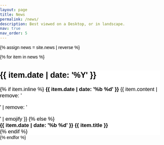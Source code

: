 ```yaml
---
layout: page
title: News
permalink: /news/
description: Best viewed on a Desktop, or in landscape.
nav: true
nav_order: 5
---
```


<link href="https://cdnjs.cloudflare.com/ajax/libs/font-awesome/6.0.0-beta3/css/all.min.css" rel="stylesheet">
<style>
body {
    font-family: Arial, sans-serif;
    margin: 0;
    padding: 0;
    color: black;
}

.responsive-img {
width: 100%;
height: auto; /_ Maintains aspect ratio _/
}

.video-container iframe{
width=100%;
aspect-ratio: 16 / 9; /_ Adjust aspect ratio as needed _/
border: none;
}

#news-timeline {
position: relative;
width: 90%;
max-width: 1200px;
margin: 50px auto;
padding: 20px;
}

.timeline-spine {
position: absolute;
left: 50%;
top: 0;
width: 4px;
background: linear-gradient(180deg, #555, #999);
transform: translateX(-50%);
transition: height 0.4s ease;
}

.news-item {
position: relative;
width: 45%;
margin-bottom: 60px;
padding: 20px;
background: white;
border-radius: 10px;
box-shadow: 0 8px 20px rgba(0,0,0,0.1);
transition: transform 0.3s ease, box-shadow 0.3s ease;
opacity: 0;
transform: translateY(30px);
color: black;
}

.news-item.show {
opacity: 1;
transform: translateY(0);
color: black;
}

.news-item .connector-line {
position: absolute;
top: 50%;
height: 2px;
background: black;
z-index: 1;
display: none;
}

.news-left .connector-line {
right: 50%;
}

.news-right .connector-line {
left: 50%;
}

.news-item .connector-dot {
position: absolute;
top: 50%;
width: 14px;
height: 14px;
background: black;
border-radius: 50%;
z-index: 2;
transform: translateY(-50%);
}

.news-left .connector-dot {
right: calc(50% - 7px);
}

.news-right .connector-dot {
left: calc(50% - 7px);
}

.news-item.show {
opacity: 1;
transform: translateY(0);
}

.news-left {
float: left;
clear: both;
}

.news-right {
float: right;
clear: both;
}
.news-content {
margin-top: 0;
font-size: 1.2em;
background-color: #fff;
color: #333;
color: black;
}

.news-content h2 {
margin-top: 0;
font-size: 1.2em;
color: black;
}

.content-preview {
font-weight: bold;
margin-bottom: 10px;
color: black;
}

.content-full {
display: none;
margin-top: 10px;
color: black;
}

.expand-arrow {
    text-align: center;
    cursor: pointer;
    font-size: 1.2em;
    color: black;
    margin-top: 10px;
}

.expand-arrow i {
    display: inline-block;
    transition: transform 0.3s ease;
}

.expanded .expand-arrow i {
    transform: rotate(180deg);
}

.expanded .content-full {
display: block;
color: black;
}

.news-content h2,
.content-preview,
.content-full,
.expand-arrow {
color: black;
}

@media (max-width: 768px) {
    .news-left, .news-right {
        float: none;
        width: 100%;
    }
    .connector-line {
        display: none !important;
    }
    .connector-dot {
        left: calc(50% - 7px) !important;
        right: auto !important;
    }
}


}
</style>

{% assign news = site.news | reverse %}

<div id="news-timeline">
    <div class="timeline-spine"></div>
    {% for item in news %}
    <div class="news-item" data-year="{{ item.date | date: '%Y' }}">
        <div class="connector-line"></div>
        <div class="connector-dot"></div>
        <div class="news-content">
            <h2>{{ item.date | date: '%Y' }}</h2>
            {% if item.inline %}
                <b>{{ item.date | date: '%b %d' }}</b>&nbsp;{{ item.content | remove: '<p>' | remove: '</p>' | emojify }}
            {% else %}
                <div class="content-preview"><b>{{ item.date | date: '%b %d' }}&nbsp;{{ item.title }}</b></div>
                <div class="content-full" style="display: none;">{{ item.content | remove: '<p>' | remove: '</p>' | emojify }}</div>
                <div class="expand-arrow"><i class="fa-solid fa-chevron-down"></i></div>
            {% endif %}
        </div>
    </div>
    {% endfor %}
</div>

<script>
document.addEventListener("DOMContentLoaded", function() {
    const newsItems = document.querySelectorAll('.news-item');
    const timelineSpine = document.querySelector('.timeline-spine');

    function updateSpineHeight() {
        const maxHeight = Array.from(newsItems).reduce((max, item) => Math.max(max, item.offsetTop + item.offsetHeight), 0);
        timelineSpine.style.height = maxHeight + 'px';
    }

    function updateConnectorLines() {
        newsItems.forEach(item => {
            const line = item.querySelector('.connector-line');
            const spineX = timelineSpine.getBoundingClientRect().left + timelineSpine.offsetWidth / 2;
            const itemRect = item.getBoundingClientRect();
            const itemEdge = item.classList.contains('news-left') ? itemRect.right : itemRect.left;
            const gap = Math.abs(spineX - itemEdge);
            if (gap > 30) {
                line.style.display = 'block';
                line.style.width = gap + 'px';
            } else {
                line.style.display = 'none';
            }
        });
    }

    newsItems.forEach((item, index) => {
        setTimeout(() => item.classList.add('show'), index * 100);
    });

    document.querySelectorAll('.expand-arrow').forEach(arrow => {
        arrow.addEventListener('click', function() {
            const content = this.parentElement;
            const icon = this.querySelector('i');
            content.classList.toggle('expanded');
            const fullContent = content.querySelector('.content-full');
            if (fullContent.style.display === 'block') {
                fullContent.style.display = 'none';
            } else {
                fullContent.style.display = 'block';
            }
            setTimeout(() => {
                updateSpineHeight();
                updateConnectorLines();
            }, 300);
        });
    });

    newsItems.forEach((item) => {
        const year = parseInt(item.getAttribute('data-year'), 10);
        if (year % 2 === 0) {
            item.classList.add('news-left');
        } else {
            item.classList.add('news-right');
        }
    });

    updateSpineHeight();
    updateConnectorLines();

    window.addEventListener('resize', updateConnectorLines);
});
</script>
